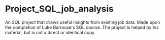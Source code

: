 # Project_SQL_job_analysis
An SQL project that draws useful insights from existing job data.
Made upon the completion of Luke Barrouse's SQL course. The project is helped by his material, but is not a direct or identical copy.